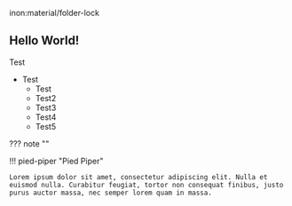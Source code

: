 inon:material/folder-lock

## Hello World!

Test

* Test
  * Test
  * Test2
  * Test3
  * Test4
  * Test5

??? note ""

!!! pied-piper "Pied Piper"

    Lorem ipsum dolor sit amet, consectetur adipiscing elit. Nulla et
    euismod nulla. Curabitur feugiat, tortor non consequat finibus, justo
    purus auctor massa, nec semper lorem quam in massa.
